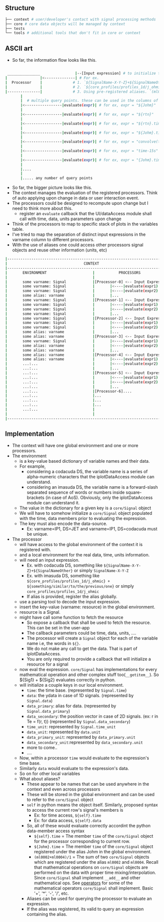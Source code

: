 ## Structure
```bash
├── context # user/developer's contact with signal processing methods
├── core # core data objects will be managed by context
├── tests 
└── tools # additional tools that don't fit in core or context
```

## ASCII art
+ So far, the information flow looks like this.
```bash

 _______________		 		|--[Input expression] # to initialize the signal. 
|				|<--------------| # For ex. 
|  Processor 	|              # 1. `${SignalName-X-Y-Z}+${SignalNameOther}` or simply `SignalName-X-Y-Z`
|				|			   # 2. `${core_profiles/profiles_1d/j_ohmic} + ${something/similar/to/the/previous/one}` or simply `core_profiles/profiles_1d/j_ohmic`
|---------------|              # 3. Using pre-registered aliases. `(ml0002 + ml0004) / 2` 
       |
       |  # multiple query points. these can be used in the columns of a variables table, axis labels of a plot, title of a plot, in the legend and so on.
       |<-----------------|evaluate(expr)| # for ex, expr = "${Johm}"
       |
       |<-----------------|evaluate(expr)| # for ex, expr = "${rtn}"
       |
       |<-----------------|evaluate(expr)| # for ex, expr = "${rtn}.time"
       |
       |<-----------------|evaluate(expr)| # for ex, expr = "${Johm}.time"
       |
       |<-----------------|evaluate(expr)| # for ex, expr = "convolve(time, ones(5), 'valid') / 5"
       |
       |<-----------------|evaluate(expr)| # for ex, expr = "time-15s"
       |
       |<-----------------|evaluate(expr)| # for ex, expr = "{Johm}.time_unit" (Ability to use this in axis label format)
       |
       |....
       |
       |..... any number of query points
```

+ So far, the bigger picture looks like this.
+ The context manages the evaluation of the registered processors. Think of auto applying upon change in data or user interaction event.
+ The processors could be designed to recompute upon change but I need to think more about this.
  + register an `evaluate` callback that the UI/dataAccess module shall call with time, data, units parameters upon change
+ Think of the processors to map to specific stack of plots in the variables table.
+ I've tried to map the separation of distinct input expressions in the varname column to different processors.
+ With the use of aliases one could access other processors signal objects and reuse other information (units, etc)
```bash
|---------------------------------------------------------------------------|
|									CONTEXT									|
|---------------------------------------------------------------------------|
| 		ENVIRONMENT						| 			PROCESSORS              |
|										|									|
|		some varname: Signal 			|[Processor-0] <-- Input Expression |
|		some varname: Signal 			|		|<----|evaluate(expr1)		|
|		some varname: Signal 			|		|<----|evaluate(expr2)		|
|		some alias: varname				|		|...						|
|		some varname: Signal			|[Processor-1] <-- Input Expression |
|		some varname: Signal			|		|<----|evaluate(expr1)		|
|		some varname: Signal			|		|<----|evaluate(expr2)		|
|		some varname: Signal			|		|...						|
|		some varname: Signal			|[Processor-2] <-- Input Expression |
|		some varname: Signal			|		|<----|evaluate(expr1)		|
|		some varname: Signal			|		|<----|evaluate(expr2)		|
|		some alias: varname				|		|...						|
|		some alias: varname				|[Processor-3] <-- Input Expression |
|		some varname: Signal			|		|<----|evaluate(expr1)		|
|		some alias: varname				|		|<----|evaluate(expr2)		|
|		some alias: varname				|		|...						|
|		some alias: varname				|[Processor-4] <-- Input Expression |
|		some alias: varname				|		|<----|evaluate(expr1)		|
|		...:... 						|		|<----|evaluate(expr2)		|
|		...:...							|		|...						|
|		...:...							|[Processor-5] <-- Input Expression |
|		...:...							|		|<----|evaluate(expr1)		|
|		...:...							|		|<----|evaluate(expr2)		|
|		...:...							|		|...						|
|		...:...							|[Processor-6]....					|
|		...:...							|...								|
|		...:...							|...								|
|		...:...							|...								|
|		...:...							|									|
|										|									|
|---------------------------------------------------------------------------|
```

## Implementation
+ The context will have one global environment and one or more processors.
+ The environment
  + is a key-value based dictionary of variable names and their data.
  + For example, 
    + considering a codacuda DS, the variable name is a series of alpha-numeric characters
        that the iplotDataAccess module can understand.
    + considering an imasuda DS, the variable name is a forward-slash separated sequence of
        words or numbers inside square-brackets (in case of AoS). Obviously, only the iplotDataAccess module can
        understand it.
  + The value in the dictionary for a given key is a `core/Signal` object
  + We will have to somehow initialize a `core/Signal` object populated with the time, data members prior
        to evaluating the expression.
  + The key must also encode the data-source.
    + Ex: varname=IP1, DS=JET and varname=IP1, DS=codacuda must be unique.
+ The processor 
  + will have access to the global environment of the context it is registered with.
  + and a local environment for the real data, time, units information. 
  + will need an input expression. 
    + Ex. with codacuda DS, something like `${SignalName-X-Y-Z}+${SignalNameOther}` or simply `SignalName-X-Y-Z`
    + Ex. with imasuda DS, something like `${core_profiles/profiles_1d/j_ohmic} + ${something/similar/to/the/previous/one}` or simply `core_profiles/profiles_1d/j_ohmic`
    + If alias is provided, register the alias globally.
  + use a parsing tool to decode the input expression.
  + insert the key-value (varname: resource) in the global environment.
  + resource is a Signal.
  + might have call some function to fetch the resource
    + So expose a callback that shall be used to fetch the resource. This can be set in the user-app
    + The callback parameters could be time, data, units, ....
    + The processor will create a `Signal` object for each of the variable name i.e, the words in `${}`.
    + We do not make any call to get the data. That is part of iplotDataAccess.
    + You are only required to provide a callback that will initialize a resource for a signal
  + now eval the expression. `core/Signal` has implementations for every mathematical operation
        and other complex stuff too(`__getitem__`). So ${Sig1} + ${Sig2} evaluates correctly in python.
  + will initialize a couple keys in our local environment.
    + `time`: the time base. (represented by `Signal.time`)
    + `data`: the ydata in case of 1D signals. (represented by `Signal.data`)
    + `data_primary`: alias for data. (represented by `Signal.data_primary`)
    + `data_secondary`: the position vector in case of 2D signals. (ex: r in Te = f(r, t)) (represented by `Signal.data_secondary`)
    + `time_unit`: represented by `Signal.time_unit`
    + `data_unit`: represented by `data.unit`
    + `data_primary_unit`: represented by `data_primary.unit`
    + `data_secondary_unit`:represented by `data_secondary.unit`
    + more to come..
    + ....
  + Now, within a processor `time` would evaluate to the expression's time base.
  + Similarly `data` would evaluate to the expression's data.
  + So on for other local variables
  + What about aliases?
  	+ These appear to be names that can be used anywhere in the context and even across processors
    + These will be stored in the global environment and can be used to refer to the `core/Signal` object
    + `self` in python means the object itself. Similarly, proposed syntax to access the current row's signal's members is
      + Ex: for time access, `${self}.time`
      + Ex: for data access, `${self}.data`
    + So, all of these would evaluate correctly accordint the python data-member access syntax
      + `${self}.time` = The member `time` of the `core/Signal` object for the processor corresponding to current row.
  	  + `${Johm}.time` = The member `time` of the `core/Signal` object registered under the alias Johm in the global environment.
  	  + `(ml0002+ml0004)/1` = The sum of two `core/Signal` objects which are registered under the alias `ml0002` and `ml0004`. 
         Recall that mathematical operations on `core/Signal` objects are performed on the data with proper time mixing/interpolation.
         Since `core/Signal` shall implement `__add__` and other mathematical ops. See [operators](https://docs.python.org/3/library/operator.html)
         for some of the mathematical operators `core/Signal` shall implement. Basic '+', '*', '-', '/', etc.
    + Aliases can be used for querying the processor to evaluate an expression.
    + If the alias was registered, its valid to query an expression containing the alias.
